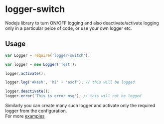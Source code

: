 # logger-switch
Nodejs library to turn ON/OFF logging and also deactivate/activate logging only in a particular peice of code, or use your own logger etc.







## Usage

```javascript
var Logger = require('logger-switch');

var logger = new Logger('Test');

logger.activate();

logger.log('Akash', 'hi' + 'asdf'); // this will be logged

logger.deactivate();
logger.error('This is error msg'); // this will not be logged
```

Similarly you can create many such logger and activate only the required logger from the configuration.  
For more [examples](https://github.com/AkashBabu/logger-switch/examples)